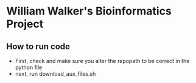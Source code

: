 # William Walker's Bioinformatics Project

## How to run code
- First, check and make sure you alter the repopath to be correct in the python file
- next, run download_aux_files.sh


